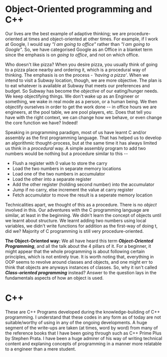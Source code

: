 # Object-Oriented programming and C++

Our lives are the best example of adaptive thinking; we are procedure-oriented at times and object-oriented at other times.
For example, if I work at Google, I would say _"I am going to office"_ rather than _"I am going to Google"_. So, we have categorised Google as an Office in a blanket term since the emphasis is on _going to office_, and not on which office.

Who doesn't like pizza? When you desire pizza, you usually think of going to a pizza place nearby and ordering it, which is a procedural way of thinking. The emphasis is on the process - _'having a pizza'_.
When we intend to visit a Subway location, though, we are more objective. The plan is to eat whatever is available at Subway that meets our preferences and budget. So Subway has become the _objective_ of our eating/hunger needs.
We keep objectifying things. We don't wake up as an Engineer or something, we wake in real mode as a person, or a human being. We then objectify ourselves in order to get the work done -- in office hours we are engineers, at the pool table, we are pool players, etc.
Does that tell you have with the right context, we can change how we behave, or even change the core function we have? Indeed!

Speaking in programming paradigm, most of us have learnt C and/or assembly as the first programming language. That has helped us to develop an algorithmic thought-process, but at the same time it has always limited us think in a _procedural_ way.
A simple assembly program to add two numbers would be nothing but a procedure similar to this -- 
* Flush a register with 0 value to store the carry
* Load the two numbers in separate memory locations
* Load one of the two numbers in accumulator
* Load the other into a separate register
* Add the other register (holding second number) into the accumulator
* Jump if no carry, else increment the value at carry register 
* Fetch accumulator to move the result is a seperate memory location

Technicalities apart, we thought of this as a procedure. There is no _object_ involved in this.
Our adventures with the C programming language are similar, at least in the beginning. We didn't learn the concept of objects until we learnt about structure. 
We learnt adding two numbers using local variables, we didn't write functions for addition as the first-way of doing t, did we? Majority of C programming is still very procedure-oriented.

**The Object-Oriented way:**
We all have heard this term **_Object-Oriented Programming_**, and all the talk about the 4 pillars of it. For a beginner, it might appear that the whole programming is about following certain principles, which is not entirely true. It is worth noting that, everything in OOP seems to revolve around classes and objects, and one might err to think that objects are anyways instances of classes. So, why it isn't called **_Class-oriented programming_** instead? 
Answer to the question lays in the fundamentals aspects of how an object is used. 

# C++
These are C++ Programs developed during the knowledge-building of C++ programming. I understand that these codes in any form as of today are not suitable/worthy of using in any of the ongoing developments.
A huge segment of the write-ups are taken (at times, word by word) from many of the reference books that I have been going through such as C++ Prime Plus by Stephen Prata. I have been a huge admirer of his way of writing technical content and explaning concepts of programming in a manner more relatable to a engineer than a mere student. 
